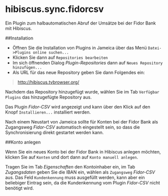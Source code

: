 hibiscus.sync.fidorcsv
======================

Ein Plugin zum halbautomatischen Abruf der Umsätze bei der Fidor Bank mit Hibiscus.


##Installation

- Öffnen Sie die Installation von Plugins in Jameica über das Menü `Datei->Plugins online suchen...`
- Klicken Sie dann auf `Repositories bearbeiten`
- Im sich öffnenden Dialog _Plugin-Repositories_ dann auf `Neues Repository hinzufügen...`
- Als URL für das neue Repository geben Sie dann Folgendes ein: 

>http://hibiscus.tvbrowser.org/

Nachdem das Repository hinzugefügt wurde, wählen Sie im Tab `Verfügbar Plugins`
das hinzugefügte Repository aus.

Das Plugin _Fidor-CSV_ wird angezeigt und kann über den Klick auf den Knopf `Installieren...` installiert werden.

Nach einem Neustart von Jameica sollte für Konten bei der Fidor Bank als Zugangsweg _Fidor-CSV_ automatisch eingestellt sein, so dass die Synchronisierung direkt gestartet werden kann.


##Konto anlegen

Wenn Sie ein neues Konto bei der Fidor Bank in Hibiscus anlegen möchten, klicken Sie auf `Konten` und dort dann auf `Konto manuell anlegen`.

Tragen Sie im Tab _Eigenschaften_ den Kontoinhaber ein, im Tab _Zugangsdaten_ geben Sie die IBAN ein, wählen als `Zugangsweg` _Fidor-CSV_ aus. Das Feld `Kundenkennung` muss ausgefüllt werden, kann aber ein beliebiger Eintrag sein, da die Kundenkennung vom Plugin _Fidor-CSV_ nicht benötigt wird. 